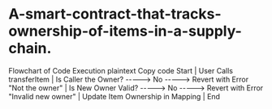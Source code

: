 # A-smart-contract-that-tracks-ownership-of-items-in-a-supply-chain.
Flowchart of Code Execution
plaintext
Copy code
 Start
 |
 User Calls transferItem
 |
 Is Caller the Owner? -----> No -----> Revert with Error "Not the owner"
 |
 Is New Owner Valid? -----> No -----> Revert with Error "Invalid new owner"
 |
 Update Item Ownership in Mapping
 |
 End
